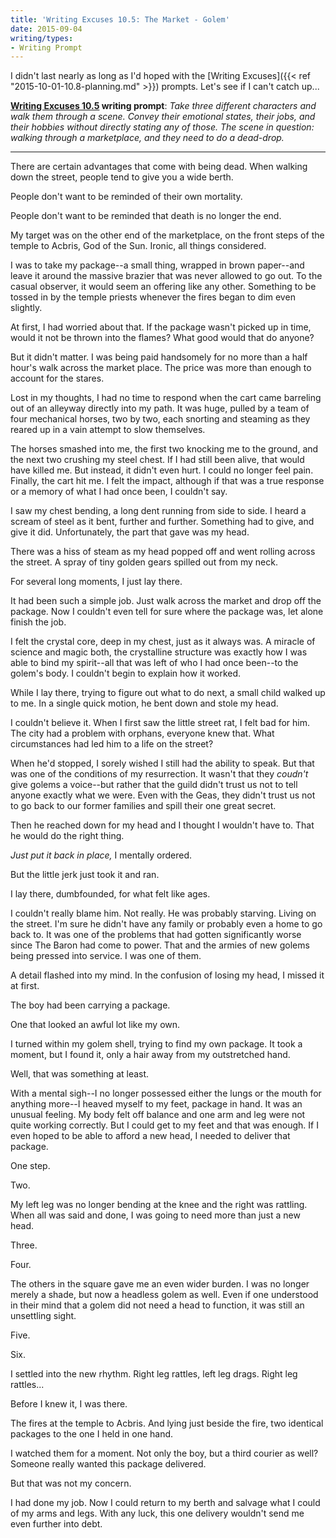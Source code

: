 ```yaml
---
title: 'Writing Excuses 10.5: The Market - Golem'
date: 2015-09-04
writing/types:
- Writing Prompt
---
```

I didn't last nearly as long as I'd hoped with the [Writing Excuses]({{< ref "2015-10-01-10.8-planning.md" >}}) prompts. Let's see if I can't catch up...

**<a href="http://www.writingexcuses.com/2015/01/25/writing-excuses-10-4-qa-on-ideas/">Writing Excuses 10.5</a> writing prompt**: *Take three different characters and walk them through a scene. Convey their emotional states, their jobs, and their hobbies without directly stating any of those. The scene in question: walking through a marketplace, and they need to do a dead-drop.*

* * *

There are certain advantages that come with being dead. When walking down the street, people tend to give you a wide berth.

People don't want to be reminded of their own mortality.

People don't want to be reminded that death is no longer the end.

My target was on the other end of the marketplace, on the front steps of the temple to Acbris, God of the Sun. Ironic, all things considered.

<!--more-->

I was to take my package--a small thing, wrapped in brown paper--and leave it around the massive brazier that was never allowed to go out. To the casual observer, it would seem an offering like any other. Something to be tossed in by the temple priests whenever the fires began to dim even slightly.

At first, I had worried about that. If the package wasn't picked up in time, would it not be thrown into the flames? What good would that do anyone?

But it didn't matter. I was being paid handsomely for no more than a half hour's walk across the market place. The price was more than enough to account for the stares.

Lost in my thoughts, I had no time to respond when the cart came barreling out of an alleyway directly into my path. It was huge, pulled by a team of four mechanical horses, two by two, each snorting and steaming as they reared up in a vain attempt to slow themselves.

The horses smashed into me, the first two knocking me to the ground, and the next two crushing my steel chest. If I had still been alive, that would have killed me. But instead, it didn't even hurt. I could no longer feel pain. Finally, the cart hit me. I felt the impact, although if that was a true response or a memory of what I had once been, I couldn't say.

I saw my chest bending, a long dent running from side to side. I heard a scream of steel as it bent, further and further. Something had to give, and give it did. Unfortunately, the part that gave was my head.

There was a hiss of steam as my head popped off and went rolling across the street. A spray of tiny golden gears spilled out from my neck.

For several long moments, I just lay there.

It had been such a simple job. Just walk across the market and drop off the package. Now I couldn't even tell for sure where the package was, let alone finish the job.

I felt the crystal core, deep in my chest, just as it always was. A miracle of science and magic both, the crystalline structure was exactly how I was able to bind my spirit--all that was left of who I had once been--to the golem's body. I couldn't begin to explain how it worked.

While I lay there, trying to figure out what to do next, a small child walked up to me. In a single quick motion, he bent down and stole my head.

I couldn't believe it. When I first saw the little street rat, I felt bad for him. The city had a problem with orphans, everyone knew that. What circumstances had led him to a life on the street?

When he'd stopped, I sorely wished I still had the ability to speak. But that was one of the conditions of my resurrection. It wasn't that they *coudn't* give golems a voice--but rather that the guild didn't trust us not to tell anyone exactly what we were. Even with the Geas, they didn't trust us not to go back to our former families and spill their one great secret.

Then he reached down for my head and I thought I wouldn't have to. That he would do the right thing.

*Just put it back in place,* I mentally ordered.

But the little jerk just took it and ran.

I lay there, dumbfounded, for what felt like ages.

I couldn't really blame him. Not really. He was probably starving. Living on the street. I'm sure he didn't have any family or probably even a home to go back to. It was one of the problems that had gotten significantly worse since The Baron had come to power. That and the armies of new golems being pressed into service. I was one of them.

A detail flashed into my mind. In the confusion of losing my head, I missed it at first.

The boy had been carrying a package.

One that looked an awful lot like my own.

I turned within my golem shell, trying to find my own package. It took a moment, but I found it, only a hair away from my outstretched hand.

Well, that was something at least.

With a mental sigh--I no longer possessed either the lungs or the mouth for anything more--I heaved myself to my feet, package in hand. It was an unusual feeling. My body felt off balance and one arm and leg were not quite working correctly. But I could get to my feet and that was enough. If I even hoped to be able to afford a new head, I needed to deliver that package.

One step.

Two.

My left leg was no longer bending at the knee and the right was rattling. When all was said and done, I was going to need more than just a new head.

Three.

Four.

The others in the square gave me an even wider burden. I was no longer merely a shade, but now a headless golem as well. Even if one understood in their mind that a golem did not need a head to function, it was still an unsettling sight.

Five.

Six.

I settled into the new rhythm. Right leg rattles, left leg drags. Right leg rattles...

Before I knew it, I was there.

The fires at the temple to Acbris. And lying just beside the fire, two identical packages to the one I held in one hand.

I watched them for a moment. Not only the boy, but a third courier as well? Someone really wanted this package delivered.

But that was not my concern.

I had done my job. Now I could return to my berth and salvage what I could of my arms and legs. With any luck, this one delivery wouldn't send me even further into debt.

